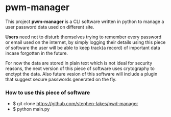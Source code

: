 # pwm-manager

This project **pwm-manager** is a CLI software written in python to manage a user password data used on different site.

**Users** need not to disturb themselves trying to remember every password or email used on the internet, by simply logging their details using this piece of software the user will be able to keep track(a record) of important data incase forgotten in the future.

For now the data are stored in plain text which is not ideal for security reasons, the next version of this piece of software uses crytography to enctypt the data. Also future vesion of this software will include a plugin that suggest secure passwords generated on the fly.

### How to use this piece of software

+ $ git clone https://github.com/stephen-lakes/pwd-manager
+ $ python main.py

### 